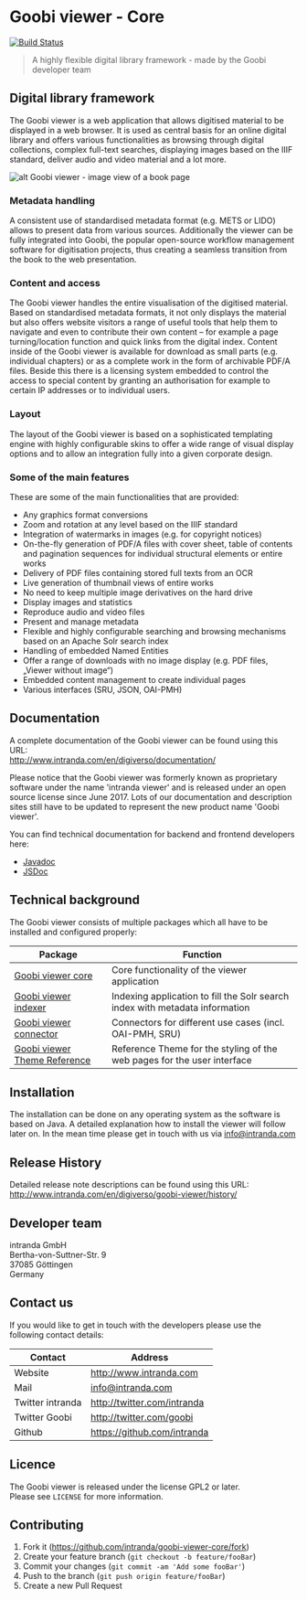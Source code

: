 # Goobi viewer - Core
[![Build Status](https://travis-ci.org/intranda/goobi-viewer-core.svg?branch=master)](https://travis-ci.org/intranda/goobi-viewer-core)

> A highly flexible digital library framework - made by the Goobi developer team


## Digital library framework
The Goobi viewer is a web application that allows digitised material to be displayed in a web browser. It is used as central basis for an online digital library and offers various functionalities as browsing through digital collections, complex full-text searches, displaying images based on the IIIF standard, deliver audio and video material and a lot more. 

![alt Goobi viewer - image view of a book page](doc/images/goobi_viewer_theme_reference_image_display.png "Goobi viewer - image view of a book page")


### Metadata handling
A consistent use of standardised metadata format (e.g. METS or LIDO) allows to present data from various sources. Additionally the viewer can be fully integrated into Goobi, the popular open-source workflow management software for digitisation projects, thus creating a seamless transition from the book to the web presentation.

### Content and access
The Goobi viewer handles the entire visualisation of the digitised material. Based on standardised metadata formats, it not only displays the material but also offers website visitors a range of useful tools that help them to navigate and even to contribute their own content – for example a page turning/location function and quick links from the digital index. 
Content inside of the Goobi viewer is available for download as small parts (e.g. individual chapters) or as a complete work in the form of archivable PDF/A files. Beside this there is a licensing system embedded to control the access to special content by granting an authorisation for example to certain IP addresses or to individual users.

### Layout
The layout of the Goobi viewer is based on a sophisticated templating engine with highly configurable skins to offer a wide range of visual display options and to allow an integration fully into a given corporate design.

### Some of the main features
These are some of the main functionalities that are provided:

- Any graphics format conversions
- Zoom and rotation at any level based on the IIIF standard
- Integration of watermarks in images (e.g. for copyright notices)
- On-the-fly generation of PDF/A files with cover sheet, table of contents and pagination sequences for individual structural elements or entire works
- Delivery of PDF files containing stored full texts from an OCR
- Live generation of thumbnail views of entire works
- No need to keep multiple image derivatives on the hard drive
- Display images and statistics
- Reproduce audio and video files
- Present and manage metadata
- Flexible and highly configurable searching and browsing mechanisms based on an Apache Solr search index
- Handling of embedded Named Entities
- Offer a range of downloads with no image display (e.g. PDF files, „Viewer without image“)
- Embedded content management to create individual pages
- Various interfaces (SRU, JSON, OAI-PMH)

## Documentation
A complete documentation of the Goobi viewer can be found using this URL:  
<http://www.intranda.com/en/digiverso/documentation/>

Please notice that the Goobi viewer was formerly known as proprietary software under the name 'intranda viewer' and is released under an open source license since June 2017. Lots of our documentation and description sites still have to be updated to represent the new product name 'Goobi viewer'.

You can find technical documentation for backend and frontend developers here:
- [Javadoc](https://intranda.github.io/goobi-viewer-core/goobi-viewer-core/doc/javadoc/)
- [JSDoc](https://intranda.github.io/goobi-viewer-core/goobi-viewer-core/doc/jsdoc/)


## Technical background

The Goobi viewer consists of multiple packages which all have to be installed and configured properly:

| Package | Function |
| ------ | ------ |
| [Goobi viewer core](https://github.com/intranda/goobi-viewer-core) | Core functionality of the viewer application|
| [Goobi viewer indexer](https://github.com/intranda/goobi-viewer-indexer) | Indexing application to fill the Solr search index with metadata information |
| [Goobi viewer connector](https://github.com/intranda/goobi-viewer-connector) | Connectors for different use cases (incl. OAI-PMH, SRU)|
| [Goobi viewer Theme Reference](https://github.com/intranda/goobi-viewer-theme-reference) | Reference Theme for the styling of the web pages for the user interface |


## Installation
The installation can be done on any operating system as the software is based on Java. A detailed explanation how to install the viewer will follow later on. In the mean time please get in touch with us via <info@intranda.com>

## Release History
Detailed release note descriptions can be found using this URL:  
<http://www.intranda.com/en/digiverso/goobi-viewer/history/>

## Developer team
intranda GmbH  
Bertha-von-Suttner-Str. 9  
37085 Göttingen  
Germany

## Contact us
If you would like to get in touch with the developers please use the following contact details:

| Contact |Address |
| ------ | ------ |
| Website | <http://www.intranda.com> |
| Mail | <info@intranda.com> |
| Twitter intranda | <http://twitter.com/intranda> |
| Twitter Goobi | <http://twitter.com/goobi> |
| Github | <https://github.com/intranda> |

## Licence
The Goobi viewer is released under the license GPL2 or later.  
Please see ``LICENSE`` for more information.


## Contributing

1. Fork it (<https://github.com/intranda/goobi-viewer-core/fork>)
2. Create your feature branch (`git checkout -b feature/fooBar`)
3. Commit your changes (`git commit -am 'Add some fooBar'`)
4. Push to the branch (`git push origin feature/fooBar`)
5. Create a new Pull Request

